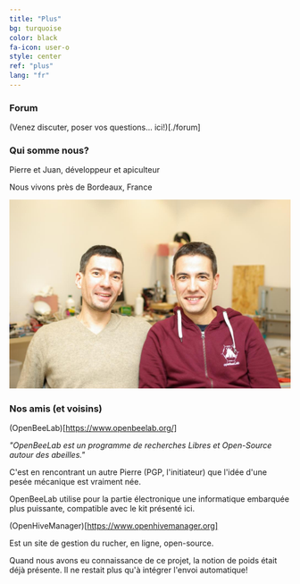 ```yaml
---
title: "Plus"
bg: turquoise
color: black
fa-icon: user-o
style: center
ref: "plus"
lang: "fr"
---
```

### Forum

(Venez discuter, poser vos questions... ici!)[./forum]

### Qui somme nous?

Pierre et Juan, développeur et apiculteur

Nous vivons près de Bordeaux, France

![IMGP9344](img/IMGP9344.JPG)

### Nos amis (et voisins)

(OpenBeeLab)[https://www.openbeelab.org/]

*"OpenBeeLab est un programme de recherches Libres et Open-Source autour des abeilles."*

C'est en rencontrant un autre Pierre (PGP, l'initiateur) que l'idée d'une pesée mécanique est vraiment née.

OpenBeeLab utilise pour la partie électronique une informatique embarquée plus puissante, compatible avec le kit présenté ici.



(OpenHiveManager)[https://www.openhivemanager.org]

Est un site de gestion du rucher, en ligne, open-source.

Quand nous avons eu connaissance de ce projet, la notion de poids était déjà présente. Il ne restait plus qu'à intégrer l'envoi automatique!

